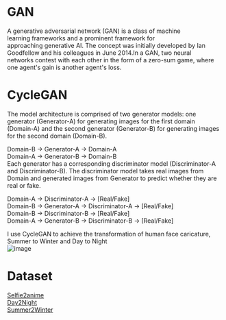 # GAN
A generative adversarial network (GAN) is a class of machine learning frameworks and a prominent framework for approaching generative AI. The concept was initially developed by Ian Goodfellow and his colleagues in June 2014.In a GAN, two neural networks contest with each other in the form of a zero-sum game, where one agent's gain is another agent's loss.

# CycleGAN
The model architecture is comprised of two generator models: one generator (Generator-A) for generating images for the first domain (Domain-A) and the second generator (Generator-B) for generating images for the second domain (Domain-B).  

Domain-B -> Generator-A -> Domain-A  
Domain-A -> Generator-B -> Domain-B  
Each generator has a corresponding discriminator model (Discriminator-A and Discriminator-B). The discriminator model takes real images from Domain and generated images from Generator to predict whether they are real or fake.  

Domain-A -> Discriminator-A -> [Real/Fake]  
Domain-B -> Generator-A -> Discriminator-A -> [Real/Fake]  
Domain-B -> Discriminator-B -> [Real/Fake]  
Domain-A -> Generator-B -> Discriminator-B -> [Real/Fake]  
  
I use CycleGAN to achieve the transformation of human face caricature, Summer to Winter and Day to Night  
  ![image](https://github.com/wendellgithub0206/cycleGAN/assets/61726383/91127097-a849-4591-83b9-0e069b1d87b5)
# Dataset
[Selfie2anime](https://www.kaggle.com/datasets/arnaud58/selfie2anime)  
[Day2Night](https://www.kaggle.com/datasets/heonh0/daynight-cityview)  
[Summer2Winter](https://www.kaggle.com/datasets/balraj98/summer2winter-yosemite)  





